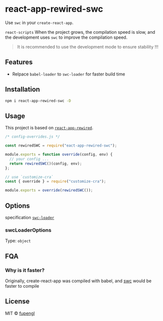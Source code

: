 # react-app-rewired-swc

Use `swc` in your `create-react-app`.

`react-scripts` When the project grows, the compilation speed is slow, and the development uses `swc` to improve the compilation speed.

> It is recommended to use the development mode to ensure stability !!!

## Features

- Relpace `babel-loader` to `swc-loader` for faster build time

## Installation

```bash
npm i react-app-rewired-swc -D
```

## Usage

This project is based on [`react-app-rewired`](https://github.com/timarney/react-app-rewired).

```js
/* config-overrides.js */

const rewiredSWC = require("eact-app-rewired-swc");

module.exports = function override(config, env) {
  // your config ...
  return rewiredSWC()(config, env);
};

// use `customize-cra`
const { override } = require("customize-cra");

module.exports = override(rewiredSWC());
```

## Options

specification [`swc-loader`](https://swc.rs/docs/usage/swc-loader)

### swcLoaderOptions

Type: `object`

## FQA

### Why is it faster?

Originally, create-react-app was compiled with babel, and [swc](https://github.com/swc-project/swc) would be faster to compile

## License

MIT © [fupengl](https://github.com/fupengl)
